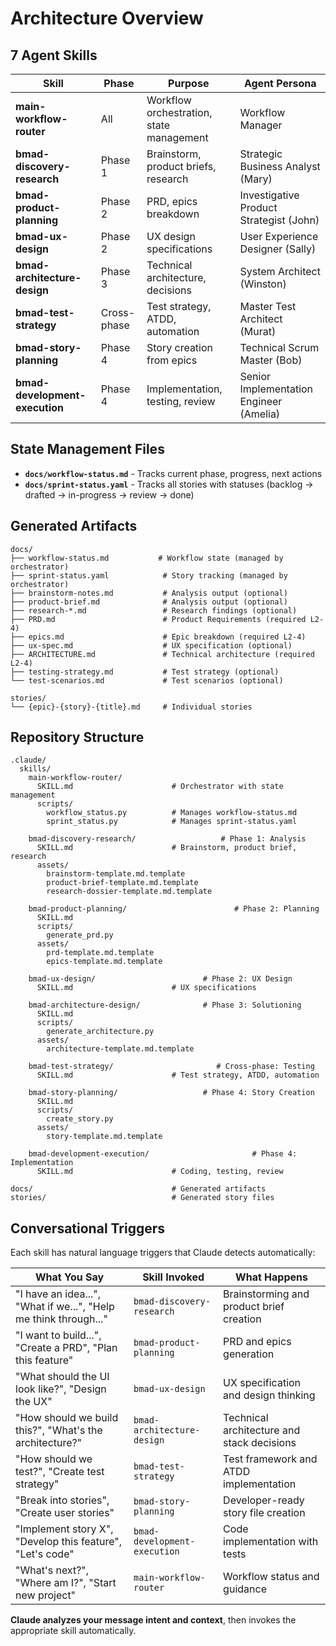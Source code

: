 # Architecture Overview

## 7 Agent Skills

| Skill | Phase | Purpose | Agent Persona |
|-------|-------|---------|---------------|
| **main-workflow-router** | All | Workflow orchestration, state management | Workflow Manager |
| **bmad-discovery-research** | Phase 1 | Brainstorm, product briefs, research | Strategic Business Analyst (Mary) |
| **bmad-product-planning** | Phase 2 | PRD, epics breakdown | Investigative Product Strategist (John) |
| **bmad-ux-design** | Phase 2 | UX design specifications | User Experience Designer (Sally) |
| **bmad-architecture-design** | Phase 3 | Technical architecture, decisions | System Architect (Winston) |
| **bmad-test-strategy** | Cross-phase | Test strategy, ATDD, automation | Master Test Architect (Murat) |
| **bmad-story-planning** | Phase 4 | Story creation from epics | Technical Scrum Master (Bob) |
| **bmad-development-execution** | Phase 4 | Implementation, testing, review | Senior Implementation Engineer (Amelia) |

## State Management Files

- **`docs/workflow-status.md`** - Tracks current phase, progress, next actions
- **`docs/sprint-status.yaml`** - Tracks all stories with statuses (backlog → drafted → in-progress → review → done)

## Generated Artifacts

```
docs/
├── workflow-status.md           # Workflow state (managed by orchestrator)
├── sprint-status.yaml            # Story tracking (managed by orchestrator)
├── brainstorm-notes.md           # Analysis output (optional)
├── product-brief.md              # Analysis output (optional)
├── research-*.md                 # Research findings (optional)
├── PRD.md                        # Product Requirements (required L2-4)
├── epics.md                      # Epic breakdown (required L2-4)
├── ux-spec.md                    # UX specification (optional)
├── ARCHITECTURE.md               # Technical architecture (required L2-4)
├── testing-strategy.md           # Test strategy (optional)
└── test-scenarios.md             # Test scenarios (optional)

stories/
└── {epic}-{story}-{title}.md     # Individual stories
```

## Repository Structure

```
.claude/
  skills/
    main-workflow-router/
      SKILL.md                      # Orchestrator with state management
      scripts/
        workflow_status.py          # Manages workflow-status.md
        sprint_status.py            # Manages sprint-status.yaml

    bmad-discovery-research/                   # Phase 1: Analysis
      SKILL.md                      # Brainstorm, product brief, research
      assets/
        brainstorm-template.md.template
        product-brief-template.md.template
        research-dossier-template.md.template

    bmad-product-planning/                        # Phase 2: Planning
      SKILL.md
      scripts/
        generate_prd.py
      assets/
        prd-template.md.template
        epics-template.md.template

    bmad-ux-design/                        # Phase 2: UX Design
      SKILL.md                      # UX specifications

    bmad-architecture-design/              # Phase 3: Solutioning
      SKILL.md
      scripts/
        generate_architecture.py
      assets/
        architecture-template.md.template

    bmad-test-strategy/                       # Cross-phase: Testing
      SKILL.md                      # Test strategy, ATDD, automation

    bmad-story-planning/                   # Phase 4: Story Creation
      SKILL.md
      scripts/
        create_story.py
      assets/
        story-template.md.template

    bmad-development-execution/                       # Phase 4: Implementation
      SKILL.md                      # Coding, testing, review

docs/                               # Generated artifacts
stories/                            # Generated story files
```

## Conversational Triggers

Each skill has natural language triggers that Claude detects automatically:

| What You Say | Skill Invoked | What Happens |
|--------------|---------------|--------------|
| "I have an idea...", "What if we...", "Help me think through..." | `bmad-discovery-research` | Brainstorming and product brief creation |
| "I want to build...", "Create a PRD", "Plan this feature" | `bmad-product-planning` | PRD and epics generation |
| "What should the UI look like?", "Design the UX" | `bmad-ux-design` | UX specification and design thinking |
| "How should we build this?", "What's the architecture?" | `bmad-architecture-design` | Technical architecture and stack decisions |
| "How should we test?", "Create test strategy" | `bmad-test-strategy` | Test framework and ATDD implementation |
| "Break into stories", "Create user stories" | `bmad-story-planning` | Developer-ready story file creation |
| "Implement story X", "Develop this feature", "Let's code" | `bmad-development-execution` | Code implementation with tests |
| "What's next?", "Where am I?", "Start new project" | `main-workflow-router` | Workflow status and guidance |

**Claude analyzes your message intent and context**, then invokes the appropriate skill automatically.
